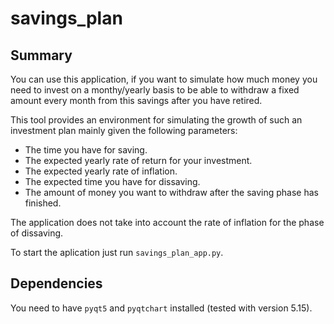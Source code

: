 # savings_plan
## Summary
You can use this application, if you want to simulate how much money you need to invest on a monthy/yearly basis to be able to withdraw a fixed amount every month from this savings after you have retired.

This tool provides an environment for simulating the growth of such an investment plan mainly given the following parameters:
* The time you have for saving.
* The expected yearly rate of return for your investment.
* The expected yearly rate of inflation.
* The expected time you have for dissaving.
* The amount of money you want to withdraw after the saving phase has finished.

The application does not take into account the rate of inflation for the phase of dissaving.

To start the aplication just run `savings_plan_app.py`.

## Dependencies
You need to have `pyqt5` and `pyqtchart` installed (tested with version 5.15).
